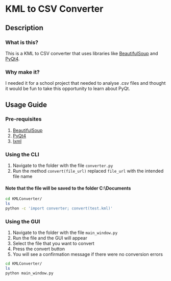 # KML to CSV Converter
## Description
### What is this?
This is a KML to CSV converter that uses libraries like [BeautifulSoup](https://www.crummy.com/software/BeautifulSoup/bs4/doc) and [PyQt4](https://pypi.org/project/PyQt4/).
### Why make it?
I needed it for a school project that needed to analyse .csv files and thought it would be fun to take this opportunity to learn about PyQt.

## Usage Guide
### Pre-requisites
1. [BeautifulSoup](https://www.crummy.com/software/BeautifulSoup/bs4/doc/#installing-beautiful-soup)
2. [PyQt4](https://riverbankcomputing.com/software/pyqt/download)
3. [lxml](http://lxml.de/installation.html)

### Using the CLI
1. Navigate to the folder with the file `converter.py`
2. Run the method `convert(file_url)` replaced `file_url` with the intended file name
#### Note that the file will be saved to the folder C:\\Documents

```bash
cd KMLConverter/
ls
python -c 'import converter; convert(test.kml)'
```

### Using the GUI
1. Navigate to the folder with the file `main_window.py`
2. Run the file and the GUI will appear
3. Select the file that you want to convert
4. Press the convert button
5. You will see a confirmation message if there were no conversion errors

```bash
cd KMLConverter/
ls
python main_window.py
```
